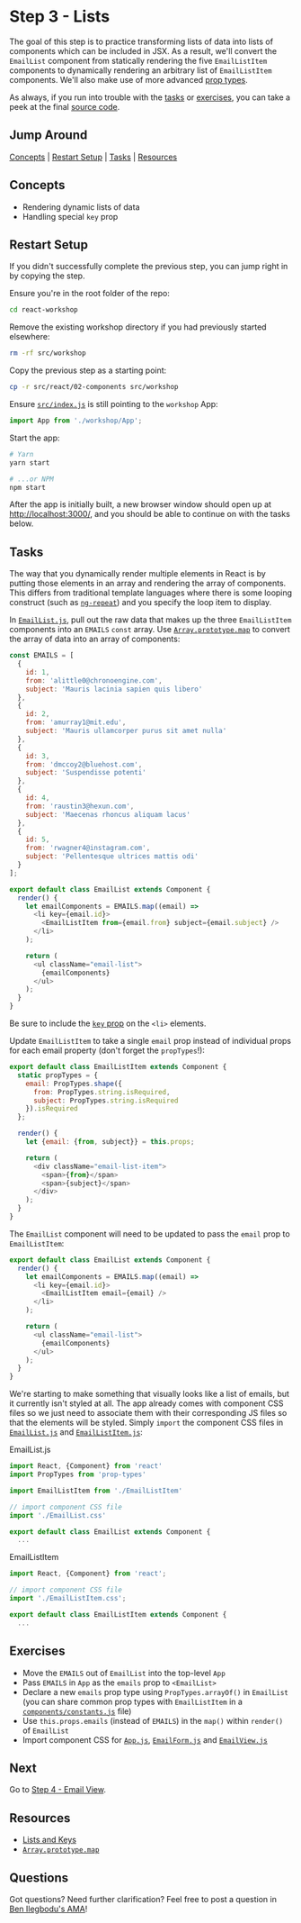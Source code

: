 # Step 3 - Lists

The goal of this step is to practice transforming lists of data into lists of components which can be included in JSX. As a result, we'll convert the `EmailList` component from statically rendering the five `EmailListItem` components to dynamically rendering an arbitrary list of `EmailListItem` components. We'll also make use of more advanced [prop types](https://facebook.github.io/react/docs/typechecking-with-proptypes.html).

As always, if you run into trouble with the [tasks](#tasks) or [exercises](#exercises), you can take a peek at the final [source code](./).

## Jump Around

[Concepts](#concepts) | [Restart Setup](#restart-setup) | [Tasks](#tasks) | [Resources](#resources)

## Concepts

- Rendering dynamic lists of data
- Handling special `key` prop

## Restart Setup

If you didn't successfully complete the previous step, you can jump right in by copying the step.

Ensure you're in the root folder of the repo:

```sh
cd react-workshop
```

Remove the existing workshop directory if you had previously started elsewhere:

```sh
rm -rf src/workshop
```

Copy the previous step as a starting point:

```sh
cp -r src/react/02-components src/workshop
```

Ensure [`src/index.js`](../../index.js#L3) is still pointing to the `workshop` App:

```js
import App from './workshop/App';
```

Start the app:

```sh
# Yarn
yarn start

# ...or NPM
npm start
```

After the app is initially built, a new browser window should open up at [http://localhost:3000/](http://localhost:3000/), and you should be able to continue on with the tasks below.

## Tasks

The way that you dynamically render multiple elements in React is by putting those elements in an array and rendering the array of components. This differs from traditional template languages where there is some looping construct (such as [`ng-repeat`](https://docs.angularjs.org/api/ng/directive/ngRepeat)) and you specify the loop item to display.

In [`EmailList.js`](components/EmailList.js), pull out the raw data that makes up the three `EmailListItem` components into an `EMAILS` `const` array. Use [`Array.prototype.map`](https://developer.mozilla.org/en-US/docs/Web/JavaScript/Reference/Global_Objects/Array/map) to convert the array of data into an array of components:

```js
const EMAILS = [
  {
    id: 1,
    from: 'alittle0@chronoengine.com',
    subject: 'Mauris lacinia sapien quis libero'
  },
  {
    id: 2,
    from: 'amurray1@mit.edu',
    subject: 'Mauris ullamcorper purus sit amet nulla'
  },
  {
    id: 3,
    from: 'dmccoy2@bluehost.com',
    subject: 'Suspendisse potenti'
  },
  {
    id: 4,
    from: 'raustin3@hexun.com',
    subject: 'Maecenas rhoncus aliquam lacus'
  },
  {
    id: 5,
    from: 'rwagner4@instagram.com',
    subject: 'Pellentesque ultrices mattis odi'
  }
];

export default class EmailList extends Component {
  render() {
    let emailComponents = EMAILS.map((email) =>
      <li key={email.id}>
        <EmailListItem from={email.from} subject={email.subject} />
      </li>
    );

    return (
      <ul className="email-list">
        {emailComponents}
      </ul>
    );
  }
}
```

Be sure to include the [`key` prop](https://facebook.github.io/react/docs/lists-and-keys.html) on the `<li>` elements.

Update `EmailListItem` to take a single `email` prop instead of individual props for each email property (don't forget the `propTypes`!):

```js
export default class EmailListItem extends Component {
  static propTypes = {
    email: PropTypes.shape({
      from: PropTypes.string.isRequired,
      subject: PropTypes.string.isRequired
    }).isRequired
  };

  render() {
    let {email: {from, subject}} = this.props;

    return (
      <div className="email-list-item">
        <span>{from}</span>
        <span>{subject}</span>
      </div>
    );
  }
}
```

The `EmailList` component will need to be updated to pass the `email` prop to `EmailListItem`:

```js
export default class EmailList extends Component {
  render() {
    let emailComponents = EMAILS.map((email) =>
      <li key={email.id}>
        <EmailListItem email={email} />
      </li>
    );

    return (
      <ul className="email-list">
        {emailComponents}
      </ul>
    );
  }
}
```

We're starting to make something that visually looks like a list of emails, but it currently isn't styled at all. The app already comes with component CSS files so we just need to associate them with their corresponding JS files so that the elements will be styled. Simply `import` the component CSS files in [`EmailList.js`](components/EmailList.js) and [`EmailListItem.js`](components/EmailListItem.js):

EmailList.js
```js
import React, {Component} from 'react'
import PropTypes from 'prop-types'

import EmailListItem from './EmailListItem'

// import component CSS file
import './EmailList.css'

export default class EmailList extends Component {
  ...
```

EmailListItem
```js
import React, {Component} from 'react';

// import component CSS file
import './EmailListItem.css';

export default class EmailListItem extends Component {
  ...
```

## Exercises

- Move the `EMAILS` out of `EmailList` into the top-level `App`
- Pass `EMAILS` in `App` as the `emails` prop to `<EmailList>`
- Declare a new `emails` prop type using `PropTypes.arrayOf()` in `EmailList` (you can share common prop types with `EmailListItem` in a [`components/constants.js`](components/constants.js) file)
- Use `this.props.emails` (instead of `EMAILS`) in the `map()` within `render()` of `EmailList`
- Import component CSS for [`App.js`](App.js), [`EmailForm.js`](components/EmailForm.js) and [`EmailView.js`](components/EmailView.js)

## Next

Go to [Step 4 - Email View](../04-email-view/).

## Resources

- [Lists and Keys](https://facebook.github.io/react/docs/lists-and-keys.html)
- [`Array.prototype.map`](https://developer.mozilla.org/en-US/docs/Web/JavaScript/Reference/Global_Objects/Array/map)

## Questions

Got questions? Need further clarification? Feel free to post a question in [Ben Ilegbodu's AMA](http://www.benmvp.com/ama/)!
